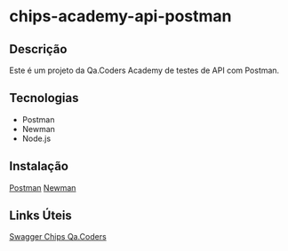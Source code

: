 # chips-academy-api-postman

## Descrição
Este é um projeto da Qa.Coders Academy de testes de API com Postman.

## Tecnologias
- Postman
- Newman
- Node.js

## Instalação
[Postman](https://www.postman.com/downloads/)
[Newman](https://learning.postman.com/docs/collections/using-newman-cli/installing-running-newman/)

## Links Úteis
[Swagger Chips Qa.Coders](https://chips.qacoders-academy.com.br/api-docs/#/)
